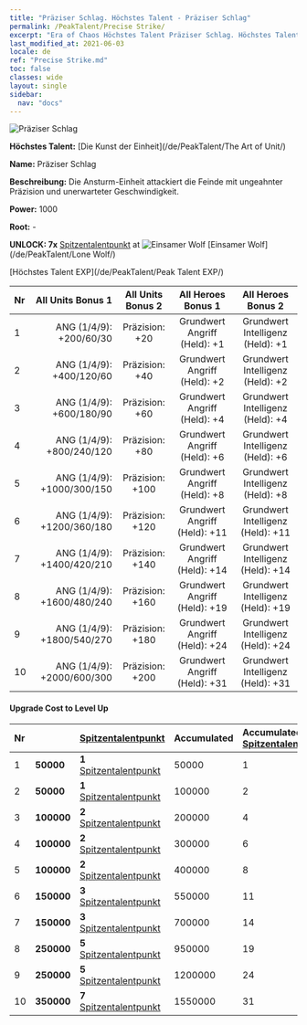 ```yaml
---
title: "Präziser Schlag. Höchstes Talent - Präziser Schlag"
permalink: /PeakTalent/Precise Strike/
excerpt: "Era of Chaos Höchstes Talent Präziser Schlag. Höchstes Talent Präziser Schlag. Präziser Schlag"
last_modified_at: 2021-06-03
locale: de
ref: "Precise Strike.md"
toc: false
classes: wide
layout: single
sidebar:
  nav: "docs"
---
```


  ![Präziser Schlag](/images/pt/talent_2002.png)

  **Höchstes Talent:** [Die Kunst der Einheit](/de/PeakTalent/The Art of Unit/)

  **Name:** Präziser Schlag

  **Beschreibung:** Die Ansturm-Einheit attackiert die Feinde mit ungeahnter Präzision und unerwarteter Geschwindigkeit.

  **Power:** 1000

  **Root:** -

  **UNLOCK: 7x** [Spitzentalentpunkt](/ItemsDE/con_934/) at ![Einsamer Wolf](/images/pt/talent_2001.png) [Einsamer Wolf](/de/PeakTalent/Lone Wolf/)

  [Höchstes Talent EXP](/de/PeakTalent/Peak Talent EXP/)

  | Nr | All Units Bonus 1 | All Units Bonus 2 | All Heroes Bonus 1 | All Heroes Bonus 2 |
  |:---|--------------:|:-------------:|:-------------:|:-------------:|
  | 1 | ANG (1/4/9): +200/60/30 | Präzision: +20 | Grundwert Angriff (Held): +1 | Grundwert Intelligenz (Held): +1 |
  | 2 | ANG (1/4/9): +400/120/60 | Präzision: +40 | Grundwert Angriff (Held): +2 | Grundwert Intelligenz (Held): +2 |
  | 3 | ANG (1/4/9): +600/180/90 | Präzision: +60 | Grundwert Angriff (Held): +4 | Grundwert Intelligenz (Held): +4 |
  | 4 | ANG (1/4/9): +800/240/120 | Präzision: +80 | Grundwert Angriff (Held): +6 | Grundwert Intelligenz (Held): +6 |
  | 5 | ANG (1/4/9): +1000/300/150 | Präzision: +100 | Grundwert Angriff (Held): +8 | Grundwert Intelligenz (Held): +8 |
  | 6 | ANG (1/4/9): +1200/360/180 | Präzision: +120 | Grundwert Angriff (Held): +11 | Grundwert Intelligenz (Held): +11 |
  | 7 | ANG (1/4/9): +1400/420/210 | Präzision: +140 | Grundwert Angriff (Held): +14 | Grundwert Intelligenz (Held): +14 |
  | 8 | ANG (1/4/9): +1600/480/240 | Präzision: +160 | Grundwert Angriff (Held): +19 | Grundwert Intelligenz (Held): +19 |
  | 9 | ANG (1/4/9): +1800/540/270 | Präzision: +180 | Grundwert Angriff (Held): +24 | Grundwert Intelligenz (Held): +24 |
  | 10 | ANG (1/4/9): +2000/600/300 | Präzision: +200 | Grundwert Angriff (Held): +31 | Grundwert Intelligenz (Held): +31 |


#### Upgrade Cost to Level Up

  | Nr | <i class="fas fa-coins"/> | [Spitzentalentpunkt](/ItemsDE/con_934/) | Accumulated <i class="fas fa-coins"/> | Accumulated [Spitzentalentpunkt](/ItemsDE/con_934/) |
  |:---|:--------------|:-------------|:-------------|:-------------|
  | 1 | **50000** | **1** [Spitzentalentpunkt](/ItemsDE/con_934/) | 50000 | 1 |
  | 2 | **50000** | **1** [Spitzentalentpunkt](/ItemsDE/con_934/) | 100000 | 2 |
  | 3 | **100000** | **2** [Spitzentalentpunkt](/ItemsDE/con_934/) | 200000 | 4 |
  | 4 | **100000** | **2** [Spitzentalentpunkt](/ItemsDE/con_934/) | 300000 | 6 |
  | 5 | **100000** | **2** [Spitzentalentpunkt](/ItemsDE/con_934/) | 400000 | 8 |
  | 6 | **150000** | **3** [Spitzentalentpunkt](/ItemsDE/con_934/) | 550000 | 11 |
  | 7 | **150000** | **3** [Spitzentalentpunkt](/ItemsDE/con_934/) | 700000 | 14 |
  | 8 | **250000** | **5** [Spitzentalentpunkt](/ItemsDE/con_934/) | 950000 | 19 |
  | 9 | **250000** | **5** [Spitzentalentpunkt](/ItemsDE/con_934/) | 1200000 | 24 |
  | 10 | **350000** | **7** [Spitzentalentpunkt](/ItemsDE/con_934/) | 1550000 | 31 |
